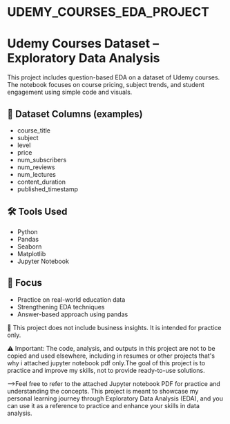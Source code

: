 # UDEMY_COURSES_EDA_PROJECT

# Udemy Courses Dataset – Exploratory Data Analysis

This project includes question-based EDA on a dataset of Udemy courses. The notebook focuses on course pricing, subject trends, and student engagement using simple code and visuals.

## 📌 Dataset Columns (examples)
- course_title
- subject
- level
- price
- num_subscribers
- num_reviews
- num_lectures
- content_duration
- published_timestamp

## 🛠️ Tools Used
- Python
- Pandas
- Seaborn
- Matplotlib
- Jupyter Notebook

## 🎯 Focus
- Practice on real-world education data
- Strengthening EDA techniques
- Answer-based approach using pandas

📎 This project does not include business insights. It is intended for practice only.

⚠️ Important: The code, analysis, and outputs in this project are not to be copied and used elsewhere, including in resumes or other projects that's why i attached jupyter notebook pdf only.The goal of this project is to practice and improve my skills, not to provide ready-to-use solutions.

-->Feel free to refer to the attached Jupyter notebook PDF for practice and understanding the concepts. This project is meant to showcase my personal learning journey through Exploratory Data Analysis (EDA), and you can use it as a reference to practice and enhance your skills in data analysis.
